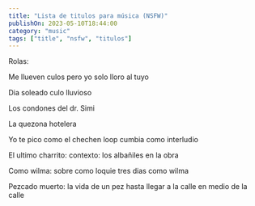 ```yaml
---
title: "Lista de titulos para música (NSFW)"
publishOn: 2023-05-10T18:44:00
category: "music"
tags: ["title", "nsfw", "titulos"]
---
```


Rolas:

Me llueven culos pero yo solo lloro al tuyo

Dia soleado culo lluvioso

Los condones del dr. Simi

La quezona hotelera

Yo te pico como el chechen loop cumbia como interludio

El ultimo charrito: contexto: los albañiles en la obra 

Como wilma: sobre como loquie tres dias como wilma

Pezcado muerto: la vida de un pez hasta llegar a la calle en medio de la calle
